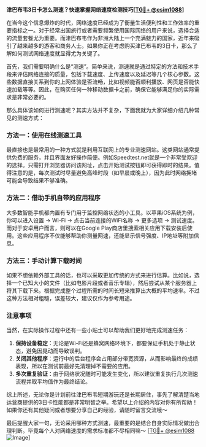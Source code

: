 **津巴布韦3日卡怎么测速？快速掌握网络速度检测技巧[[TG💪+ @esim1088](https://t.me/s/esim1088)]**

在当今这个信息爆炸的时代，网络速度已经成为了衡量生活便利性和工作效率的重要指标之一。对于经常出国旅行或者需要频繁使用国际网络的用户来说，选择合适的流量套餐尤为重要。而津巴布韦作为非洲大陆上一个充满魅力的国家，近年来吸引了越来越多的游客和商务人士。如果你正在考虑购买津巴布韦的3日卡，那么了解如何测试网络速度就显得尤为关键了。

首先，我们需要明确什么是“测速”。简单来说，测速就是通过特定的方法和技术手段来评估网络连接的质量，包括下载速度、上传速度以及延迟等几个核心参数。这些数据直接关系到你的上网体验是否流畅，比如视频能否顺利播放、网页是否能快速加载等等。因此，在购买任何一种移动数据卡之前，确保它能够满足你的实际需求是非常必要的。

那么具体该如何进行测速呢？其实方法并不复杂，下面我就为大家详细介绍几种常见的测速方式：

### 方法一：使用在线测速工具

最直接也是最常用的一种方式就是利用互联网上的专业测速网站。这类网站通常提供免费的服务，并且界面友好操作简便。例如Speedtest.net就是一个非常受欢迎的选择。只需打开浏览器访问该网址，点击开始测试按钮即可获得即时的结果。值得注意的是，每次测试时尽量避免高峰时段（如早晨或晚上），因为此时网络拥堵可能会导致结果不够准确。

### 方法二：借助手机自带的应用程序

大多数智能手机都内置有专门用于监控网络状态的小工具。以苹果iOS系统为例，你可以进入设置 -> Wi-Fi -> 点击当前连接的WiFi名称 -> 更多选项 -> 测试速度。而对于安卓用户而言，则可以在Google Play商店里搜索相关应用下载安装后使用。这些应用程序不仅能够帮助你测量网速，还能显示信号强度、IP地址等附加信息。

### 方法三：手动计算下载时间

如果不想依赖外部工具的话，也可以采取更加传统的方式来进行估算。比如说，选择一个已知大小的文件（比如电影片段或者音乐专辑），然后尝试从某个服务器上将其下载下来。根据完成整个过程所需的时间长短来推算出大概的平均速率。不过这种方法相对粗糙，误差较大，建议仅作为参考用途。

### 注意事项

当然，在实际操作过程中还有一些小贴士可以帮助我们更好地完成测速任务：

1. **保持设备稳定**：无论是Wi-Fi还是蜂窝网络环境下，都要保证手机处于静止状态，避免因晃动而导致误判。
2. **关闭其他程序**：运行中的后台程序会占用部分带宽资源，从而影响最终的成绩表现，所以在测试前最好先清理掉不需要的应用。
3. **多次重复验证**：由于网络状况随时可能发生变化，所以建议重复执行几次测速流程并取平均值作为最终结论。

综上所述，无论你是计划前往津巴布韦短期游玩还是长期居住，事先了解清楚当地运营商提供的3日卡性能都是非常明智之举。希望以上介绍的内容对你有所帮助！如果你还有其他疑问或者想要分享自己的经验，请随时留言交流哦～ 

最后提醒大家一句，无论采用哪种方式测速，最重要的是结合自身实际情况做出合理判断。毕竟每个人对网络速度的需求标准都不尽相同嘛～ [[TG💪+ @esim1088](https://t.me/s/esim1088) ![Image](https://i.postimg.cc/4NQfJmqS/Snipaste-2025-05-13-00-14-12.png)]